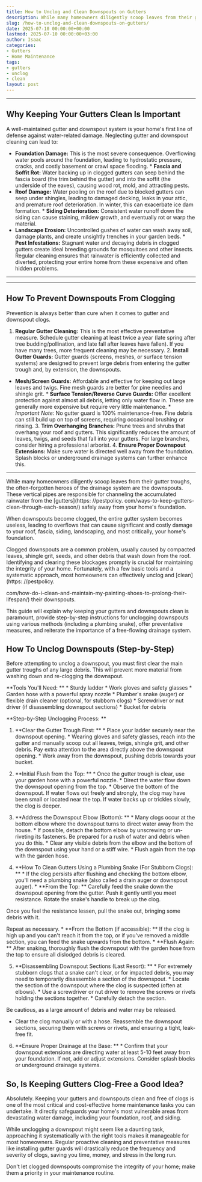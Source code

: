 ```yaml
---
title: How to Unclog and Clean Downspouts on Gutters
description: While many homeowners diligently scoop leaves from their gutter troughs, the often-forgotten heroes of the drainage system are the downspouts.
slug: /how-to-unclog-and-clean-downspouts-on-gutters/
date: 2025-07-10 00:00:00+00:00
lastmod: 2025-07-10 00:00:00+03:00
author: Isaac
categories:
- Gutters
- Home Maintenance
tags:
- gutters
- unclog
- clean
layout: post
---
```

---
## Why Keeping Your Gutters Clean Is Important
A well-maintained gutter and downspout system is your home's first line of defense against water-related damage. Neglecting gutter and downspout cleaning can lead to:
* **Foundation Damage:** This is the most severe consequence. Overflowing water pools around the foundation, leading to hydrostatic pressure, cracks, and costly basement or crawl space flooding. * **Fascia and Soffit Rot:** Water backing up in clogged gutters can seep behind the fascia board (the trim behind the gutter) and into the soffit (the underside of the eaves), causing wood rot, mold, and attracting pests.
* **Roof Damage:** Water pooling on the roof due to blocked gutters can seep under shingles, leading to damaged decking, leaks in your attic, and premature roof deterioration. In winter, this can exacerbate ice dam formation. * **Siding Deterioration:** Consistent water runoff down the siding can cause staining, mildew growth, and eventually rot or warp the material.
* **Landscape Erosion:** Uncontrolled gushes of water can wash away soil, damage plants, and create unsightly trenches in your garden beds. * **Pest Infestations:** Stagnant water and decaying debris in clogged gutters create ideal breeding grounds for mosquitoes and other insects.
Regular cleaning ensures that rainwater is efficiently collected and diverted, protecting your entire home from these expensive and often hidden problems.
---
---
## How To Prevent Downspouts From Clogging
Prevention is always better than cure when it comes to gutter and downspout clogs.
1. **Regular Gutter Cleaning:** This is the most effective preventative measure. Schedule gutter cleaning at least twice a year (late spring after tree budding/pollination, and late fall after leaves have fallen). If you have many trees, more frequent cleaning may be necessary. 2. **Install Gutter Guards:** Gutter guards (screens, meshes, or surface tension systems) are designed to prevent large debris from entering the gutter trough and, by extension, the downspouts.
* **Mesh/Screen Guards:** Affordable and effective for keeping out large leaves and twigs. Fine mesh guards are better for pine needles and shingle grit. * **Surface Tension/Reverse Curve Guards:** Offer excellent protection against almost all debris, letting only water flow in. These are generally more expensive but require very little maintenance. * *Important Note:* No gutter guard is 100% maintenance-free.
Fine debris can still build up on top of screens, requiring occasional brushing or rinsing. 3. **Trim Overhanging Branches:** Prune trees and shrubs that overhang your roof and gutters. This significantly reduces the amount of leaves, twigs, and seeds that fall into your gutters. For large branches, consider hiring a professional arborist. 4. **Ensure Proper Downspout Extensions:** Make sure water is directed well away from the foundation.
Splash blocks or underground drainage systems can further enhance this.
---

While many homeowners diligently scoop leaves from their gutter troughs, the often-forgotten heroes of the drainage system are the downspouts. These vertical pipes are responsible for channeling the accumulated rainwater from the [gutters](https: //pestpolicy. com/ways-to-keep-gutters-clean-through-each-season/) safely away from your home's foundation.

When downspouts become clogged, the entire gutter system becomes useless, leading to overflows that can cause significant and costly damage to your roof, fascia, siding, landscaping, and most critically, your home's foundation.

Clogged downspouts are a common problem, usually caused by compacted leaves, shingle grit, seeds, and other debris that wash down from the roof. Identifying and clearing these blockages promptly is crucial for maintaining the integrity of your home. Fortunately, with a few basic tools and a systematic approach, most homeowners can effectively unclog and [clean](https: //pestpolicy.

com/how-do-i-clean-and-maintain-my-painting-shoes-to-prolong-their-lifespan/) their downspouts.

This guide will explain why keeping your gutters and downspouts clean is paramount, provide step-by-step instructions for unclogging downspouts using various methods (including a plumbing snake), offer preventative measures, and reiterate the importance of a free-flowing drainage system.

##  How To Unclog Downspouts (Step-by-Step)

Before attempting to unclog a downspout, you must first clear the main gutter troughs of any large debris. This will prevent more material from washing down and re-clogging the downspout.

**Tools You'll Need: ** * Sturdy ladder * Work gloves and safety glasses * Garden hose with a powerful spray nozzle * Plumber's snake (auger) or flexible drain cleaner (optional, for stubborn clogs) * Screwdriver or nut driver (if disassembling downspout sections) * Bucket for debris

**Step-by-Step Unclogging Process: **

1. **Clear the Gutter Trough First: ** * Place your ladder securely near the downspout opening. * Wearing gloves and safety glasses, reach into the gutter and manually scoop out all leaves, twigs, shingle grit, and other debris. Pay extra attention to the area directly above the downspout opening. * Work away from the downspout, pushing debris towards your bucket.

2. **Initial Flush from the Top: ** * Once the gutter trough is clear, use your garden hose with a powerful nozzle. * Direct the water flow down the downspout opening from the top. * Observe the bottom of the downspout. If water flows out freely and strongly, the clog may have been small or located near the top. If water backs up or trickles slowly, the clog is deeper.

3. **Address the Downspout Elbow (Bottom): ** * Many clogs occur at the bottom elbow where the downspout turns to direct water away from the house. * If possible, detach the bottom elbow by unscrewing or un-riveting its fasteners. Be prepared for a rush of water and debris when you do this. * Clear any visible debris from the elbow and the bottom of the downspout using your hand or a stiff wire. * Flush again from the top with the garden hose.

4. **How To Clean Gutters Using a Plumbing Snake (For Stubborn Clogs): ** * If the clog persists after flushing and checking the bottom elbow, you'll need a plumbing snake (also called a drain auger or downspout auger). * **From the Top: ** Carefully feed the snake down the downspout opening from the gutter. Push it gently until you meet resistance. Rotate the snake's handle to break up the clog.

Once you feel the resistance lessen, pull the snake out, bringing some debris with it.

Repeat as necessary. * **From the Bottom (if accessible): ** If the clog is high up and you can't reach it from the top, or if you've removed a middle section, you can feed the snake upwards from the bottom. * **Flush Again: ** After snaking, thoroughly flush the downspout with the garden hose from the top to ensure all dislodged debris is cleared.

5. **Disassembling Downspout Sections (Last Resort): ** * For extremely stubborn clogs that a snake can't clear, or for impacted debris, you may need to temporarily disassemble a section of the downspout. * Locate the section of the downspout where the clog is suspected (often at elbows). * Use a screwdriver or nut driver to remove the screws or rivets holding the sections together. * Carefully detach the section.

Be cautious, as a large amount of debris and water may be released.

* Clear the clog manually or with a hose. Reassemble the downspout sections, securing them with screws or rivets, and ensuring a tight, leak-free fit.

6. **Ensure Proper Drainage at the Base: ** * Confirm that your downspout extensions are directing water at least 5-10 feet away from your foundation. If not, add or adjust extensions. Consider splash blocks or underground drainage systems.

##  So, Is Keeping Gutters Clog-Free a Good Idea?

Absolutely. Keeping your gutters and downspouts clean and free of clogs is one of the most critical and cost-effective home maintenance tasks you can undertake. It directly safeguards your home's most vulnerable areas from devastating water damage, including your foundation, roof, and siding.

While unclogging a downspout might seem like a daunting task, approaching it systematically with the right tools makes it manageable for most homeowners. Regular proactive cleaning and preventative measures like installing gutter guards will drastically reduce the frequency and severity of clogs, saving you time, money, and stress in the long run.

Don't let clogged downspouts compromise the integrity of your home; make them a priority in your maintenance routine.

